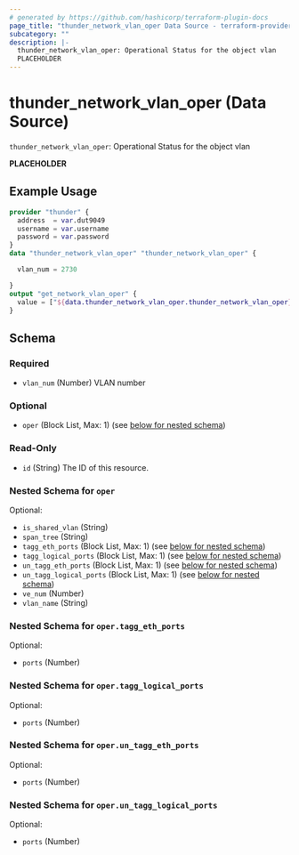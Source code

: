 ```yaml
---
# generated by https://github.com/hashicorp/terraform-plugin-docs
page_title: "thunder_network_vlan_oper Data Source - terraform-provider-thunder"
subcategory: ""
description: |-
  thunder_network_vlan_oper: Operational Status for the object vlan
  PLACEHOLDER
---
```


# thunder_network_vlan_oper (Data Source)

`thunder_network_vlan_oper`: Operational Status for the object vlan

__PLACEHOLDER__

## Example Usage

```terraform
provider "thunder" {
  address  = var.dut9049
  username = var.username
  password = var.password
}
data "thunder_network_vlan_oper" "thunder_network_vlan_oper" {

  vlan_num = 2730

}
output "get_network_vlan_oper" {
  value = ["${data.thunder_network_vlan_oper.thunder_network_vlan_oper}"]
}
```

<!-- schema generated by tfplugindocs -->
## Schema

### Required

- `vlan_num` (Number) VLAN number

### Optional

- `oper` (Block List, Max: 1) (see [below for nested schema](#nestedblock--oper))

### Read-Only

- `id` (String) The ID of this resource.

<a id="nestedblock--oper"></a>
### Nested Schema for `oper`

Optional:

- `is_shared_vlan` (String)
- `span_tree` (String)
- `tagg_eth_ports` (Block List, Max: 1) (see [below for nested schema](#nestedblock--oper--tagg_eth_ports))
- `tagg_logical_ports` (Block List, Max: 1) (see [below for nested schema](#nestedblock--oper--tagg_logical_ports))
- `un_tagg_eth_ports` (Block List, Max: 1) (see [below for nested schema](#nestedblock--oper--un_tagg_eth_ports))
- `un_tagg_logical_ports` (Block List, Max: 1) (see [below for nested schema](#nestedblock--oper--un_tagg_logical_ports))
- `ve_num` (Number)
- `vlan_name` (String)

<a id="nestedblock--oper--tagg_eth_ports"></a>
### Nested Schema for `oper.tagg_eth_ports`

Optional:

- `ports` (Number)


<a id="nestedblock--oper--tagg_logical_ports"></a>
### Nested Schema for `oper.tagg_logical_ports`

Optional:

- `ports` (Number)


<a id="nestedblock--oper--un_tagg_eth_ports"></a>
### Nested Schema for `oper.un_tagg_eth_ports`

Optional:

- `ports` (Number)


<a id="nestedblock--oper--un_tagg_logical_ports"></a>
### Nested Schema for `oper.un_tagg_logical_ports`

Optional:

- `ports` (Number)


